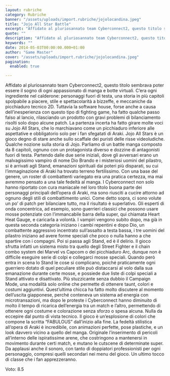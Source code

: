 ```yaml
---
layout: rubriche
category: Rubriche
banner: "/assets/uploads/import.rubriche/jojolocandina.jpeg"
title: "Jojo All Star Battle"
excerpt: "Affidato al pluriosannato team Cyberconnect2, questo titolo sembrava poter essere il sogno di ogni appassionato di manga e botte virtuali. C’era ogni ingrediente nel calderone: personaggi fuori di testa, una storia in più capitoli spolpabile a piacere, stile e spettacolarità a bizzeffe, e meccaniche da picchiaduro tecnico 2D. Tuttavia la software house, forse anche a [&hellip"
quote: ""
description: "Affidato al pluriosannato team Cyberconnect2, questo titolo sembrava poter essere il sogno di ogni appassionato di manga e botte virtuali. C’era ogni ingrediente nel calderone: personaggi fuori di testa, una storia in più capitoli spolpabile a piacere, stile e spettacolarità a bizzeffe, e meccaniche da picchiaduro tecnico 2D. Tuttavia la software house, forse anche a [&hellip"
keywords: ""
date: 2014-05-03T00:00:00.000+01:00
author: "Game Master"
cover: "/assets/uploads/import.rubriche/jojolocandina.jpeg"
pagination:
  enabled: true

---
```


[](https://hotmc.com/wp-content/uploads/2014/04/jojolocandina.jpeg)

Affidato al pluriosannato team Cyberconnect2, questo titolo sembrava poter essere il sogno di ogni appassionato di manga e botte virtuali. C’era ogni ingrediente nel calderone: personaggi fuori di testa, una storia in più capitoli spolpabile a piacere, stile e spettacolarità a bizzeffe, e meccaniche da picchiaduro tecnico 2D. Tuttavia la software house, forse anche a causa dell’inesperienza con questo tipo di fighting game, ha fatto qualche passo falso al lancio, rilasciando un prodotto con gravi problemi di bilanciamento risolti solo dopo alcune patch. La partenza incerta ha fatto girare molte voci su Jojo All Stars, che lo marchiavano come un picchiaduro inferiore alle aspettative e obbligatorio solo per i fan sfegatati di Araki. Jojo All Stars è un gioco degno di stare anche sullo scaffale dei puristi delle risse videoludiche. Qualche nozione sulla storia di Jojo. Parliamo di un battle manga composto da 8 capitoli, ognuno con un protagonista diverso e dozzine di antagonisti fuori di testa. Partendo dalle due serie iniziali, dove gli avversari erano un malvagissimo vampiro di nome Dio Brando e i misteriosi uomini del pilastro, si è arrivati agli Stand, emanazioni spirituali dai poteri più disparati, su cui l’immaginazione di Araki ha trovato terreno fertilissimo. Con una base del genere, un roster di combattenti variegato era una pratica certezza, ma mai avremmo pensato a una tale fedeltà al manga. I Cyberconnect non solo hanno riportato con cura maniacale nel loro titolo buona parte dei personaggi principali dell’opera di Araki, ma sono riusciti a cucire attorno ad ognuno degli stili di combattimento unici. Come detto sopra, ci sono volute un po’ di patch per bilanciare tutto, ma il risultato è superlativo. Gli esperti di onda concentrica, ad esempio, sono guerrieri classici che possono usare mosse potenziate con l’immancabile barra della super, qui chiamata Heart Heat Gauge, e caricarla a volontà. I vampiri vengono subito dopo, ma già in questa seconda categoria iniziano i cambi repentini e dopo Dio, un combattente aggressivo incentrato sull’assalto a testa bassa, i tre uomini del pilastro iniziano ad avere forme speciali che poco o nulla hanno a che spartire con i compagni. Poi si passa agli Stand, ed è il delirio. Il gioco sfrutta infatti un sistema misto tra quello degli Street Fighter e il chain combo system dei Marvel vs Capcom o dei picchiaduro Arc, dunque non è difficile eseguire serie di colpi e collegarci mosse speciali. Quando però entra in scena lo Stand le cose si complicano, poiché praticamente ogni guerriero dotato di quel peculiare stile può distaccarsi al volo dalla sua emanazione durante certe mosse, e possiede due liste di colpi speciali a Stand attivato e disattivato. Più stuzzicante senza dubbio il Campaign Mode, una modalità solo online che permette di ottenere taunt, colori e costumi aggiuntivi. Quest’ultima chicca ha fatto molto discutere al momento dell’uscita giapponese, perché conteneva un sistema ad energia con microtransazioni, ma dopo le proteste i Cyberconnect hanno diminuito di molto il tempo di ricarica dell’energia tra un match e l’altro, permettendo di ottenere ogni costume e colorazione senza sforzo o spesa alcuna. Nulla da eccepire dal punto di vista tecnico. Il gioco è un’esplosione di colori che compone la scritta “FABULOUS” dall’inizio alla fine. La fedeltà stilistica all’opera di Araki è incredibile, con animazioni perfette, pose plastiche, e un look davvero vicino a quello del manga. Originale l’inserimento di pericoli all’interno delle ispiratissime arene, che costringono a mantenersi in movimento durante certi match, e mutano le cutscene di determinate super. Da applausi anche il sonoro, con tanto di doppiatori professionisti per ogni personaggio, compresi quelli secondari nei menu del gioco. Un ultimo tocco di classe che i fan apprezzeranno.

Voto: 8.5